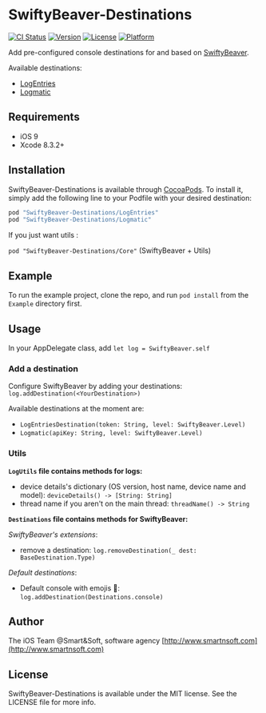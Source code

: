 # SwiftyBeaver-Destinations

[![CI Status](http://img.shields.io/travis/smartnsoft/SwiftyBeaver-Destinations.svg?style=flat)](https://travis-ci.org/smartnsoft/SwiftyBeaver-Destinations)
[![Version](https://img.shields.io/cocoapods/v/SwiftyBeaver-Destinations.svg?style=flat)](http://cocoapods.org/pods/SwiftyBeaver-Destinations)
[![License](https://img.shields.io/cocoapods/l/SwiftyBeaver-Destinations.svg?style=flat)](http://cocoapods.org/pods/SwiftyBeaver-Destinations)
[![Platform](https://img.shields.io/cocoapods/p/SwiftyBeaver-Destinations.svg?style=flat)](http://cocoapods.org/pods/SwiftyBeaver-Destinations)

Add pre-configured console destinations for and based on [SwiftyBeaver](https://github.com/SwiftyBeaver/SwiftyBeaver).

Available destinations:

- [LogEntries](https://logentries.com/)
- [Logmatic](https://logmatic.io)

## Requirements

- iOS 9
- Xcode 8.3.2+

## Installation

SwiftyBeaver-Destinations is available through [CocoaPods](http://cocoapods.org). To install it, simply add the following line to your Podfile with your desired destination:

```ruby
pod "SwiftyBeaver-Destinations/LogEntries"
pod "SwiftyBeaver-Destinations/Logmatic"
```

If you just want utils :

`pod "SwiftyBeaver-Destinations/Core"` (SwiftyBeaver + Utils)


## Example

To run the example project, clone the repo, and run `pod install` from the `Example` directory first.

## Usage

In your AppDelegate class, add `let log = SwiftyBeaver.self`

### Add a destination

Configure SwiftyBeaver by adding your destinations: `log.addDestination(<YourDestination>)`

Available destinations at the moment are:

- `LogEntriesDestination(token: String, level: SwiftyBeaver.Level)`
- `Logmatic(apiKey: String, level: SwiftyBeaver.Level)`


### Utils

**`LogUtils` file contains methods for logs:**

- device details's dictionary (OS version, host name, device name and model): `deviceDetails() -> [String: String]`
- thread name if you aren't on the main thread: `threadName() -> String`

**`Destinations` file contains methods for SwiftyBeaver:**

*SwiftyBeaver's extensions*:

- remove a destination: `log.removeDestination(_ dest: BaseDestination.Type)`

*Default destinations*:

- Default console with emojis 🎉: `log.addDestination(Destinations.console)`

## Author

The iOS Team @Smart&Soft, software agency [http://www.smartnsoft.com](http://www.smartnsoft.com)

## License

SwiftyBeaver-Destinations is available under the MIT license. See the LICENSE file for more info.
